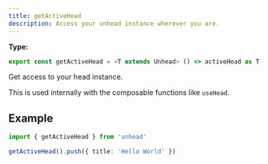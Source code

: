```yaml
---
title: getActiveHead
description: Access your unhead instance wherever you are.
---
```


**Type:**

```ts
export const getActiveHead = <T extends Unhead> () => activeHead as T
```

Get access to your head instance.

This is used internally with the composable functions like `useHead`.

## Example

```ts
import { getActiveHead } from 'unhead'

getActiveHead().push({ title: 'Hello World' })
```

